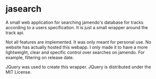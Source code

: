 # jasearch
A small web application for searching jamendo's database for tracks according to a users specification. It is just a small wrapper around the track api.

Not all features are implemented. It was only meant for personal use. No website has actually hosted this webapp. I only made it to have a more lightweight, clear and specific control over searches on jamendo. For example, filtering on release date.

JQuery was used to create this wrapper. JQuery is distributed under the MIT License.
